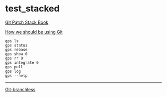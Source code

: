 # test_stacked

[Git Patch Stack Book](https://book.git-ps.sh/)

[How we should be using Git](https://drewdeponte.com/blog/how-we-should-be-using-git/)

```
gps ls
gps status
gps rebase
gps show 0
gps rr 0
gps integrate 0
gps pull
gps log
gps --help
```

---

[Git-branchless](https://github.com/arxanas/git-branchless/wiki)
